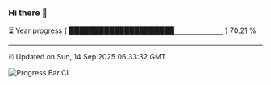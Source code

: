 ### Hi there 👋

⏳ Year progress { █████████████████████▁▁▁▁▁▁▁▁▁ } 70.21 %

---

⏰ Updated on Sun, 14 Sep 2025 06:33:32 GMT

![Progress Bar CI](https://github.com/DhruviPatel157/GitHub-Actions-Demo/workflows/Progress%20Bar%20CI/badge.svg)
